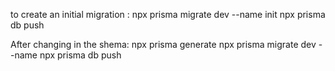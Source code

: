 
to create an initial migration :
npx prisma migrate dev --name init
npx prisma db push

After changing in the shema:
npx prisma generate
npx prisma migrate dev --name <migration-name>
npx prisma db push
